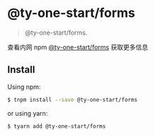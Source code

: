 # @ty-one-start/forms

> @ty-one-start/forms.

查看内网 npm [@ty-one-start/forms](http://npm.tongyu.tech/-/web/detail/forms) 获取更多信息

## Install

Using npm:

```bash
$ tnpm install --save @ty-one-start/forms
```

or using yarn:

```bash
$ tyarn add @ty-one-start/forms
```
